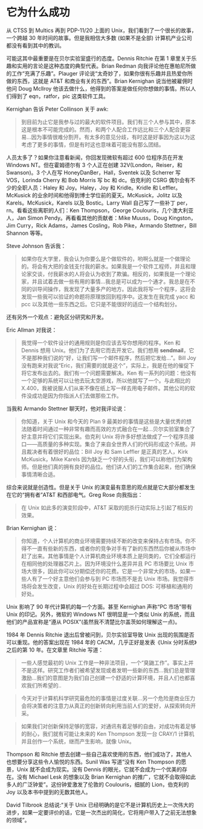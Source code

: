# 它为什么成功

从 CTSS 到 Multics 再到 PDP-11/20 上面的 Unix，我们看到了一个很长的故事，一个跨越 30 年时间的故事。但是我相信大多数 (如果不是全部) 计算机产业公司都没有看到其中的教训。

可能这其中最重要是在贝尔实验室盛行的态度。Dennis Ritchie 在第 1 章里关于乐趣和实用的言论是这种态度的典型代表。Brian Redman 向我评论他在惠帕尼所做的工作“充满了乐趣”。Plauger 评论说“太奇妙了，如果你很有乐趣并且热爱你所做的东西，这就是 AT&T 和商业有关的东西”。Brian Kernighan 说当他被雇佣时他问 Doug Mcllroy 他该去做什么，他得到的答案是做任何你想做的事情。所以人们得到了 eqn，ratfor，pic 这类软件工具。

Kernighan 告诉 Peter Collinson 关于 awk:

> 到目前为止它是我参与过的最大的软件项目。我们有三个人参与其中，原本这是根本不可能完成的。然而，和两个人配合工作远比和三个人配合更容易...因为事情很难分割开。有太多的意见分歧，有时这是好事因为这以为这考虑了更多的事情，但是有时这也意味着可能没有那么团结。

人员太多了？如果你注意看新闻，你回发现微软有超过 600 位程序员在开发 Windows NT。但在霍姆德尔有 3 个人正在创建 32V(London，Reiser，和 Swanson)。3 个人在写 HoneyDanBer，Hall，Sventek 以及 Scherrer 写 VOS，Lorinda Cherry 和 Bob Morris 写 bc 和 dc。伯克利的 CSRG 偶尔会有不少的全职人员：Haley 和 Joy。Haley，Joy 和 Kridle。Kridle 和 Leffler。McKusick 的业余时间和他得到博士学位前的夏天。McKusick，Jolitz 以及 Karels。McKusick，Karels 以及 Bostic。Larry Wall 自己写了一些补丁 per，rn。看看这些离职的人们：Ken Thompson，George Coulouris，几个澳大利亚人，Jan Simon Pendy。再看看其他的贡献者：Mike Muuss，Doug Kingston，Jim Curry，Rick Adams，James Cosling，Rob Pike，Armando Stettner，Bill Shannon 等等。

Steve Johnson 告诉我：

> 如果你在大学里，我会认为你要么是个做软件的，哟啊么就是一个做理论的。将会有大把的金钱支付我的薪水。如果我是一个软件工程师，并且和理论家交谈，付我薪水的人将会认为收到了欺骗。相反的，如果我是一个理论家，并且试着去做一些有用的事情...我总是可以成为一个通才。我总是在不同的训导间操作，我发现了大量多产的地方。因此我将写一个程序，这将会发现一些我可以验证的命题将原理放回到程序中。这发生在我完成 yacc 和 pcc 以及其他一些东西之后。它只是不能很好的适应一个结构划分。

还有另外一个观点：避免区分研究和开发。

Eric Allman 对我说：

> 我觉得一个软件设计的通用规则是你应该去写你想用的程序。Ken 和 Dennis 想用 Unix。他们为了去用它而去开发它。我们想用 **sendmail**，它不是那种我们说的“好，让我们写一个邮件程序，然后把它发给...”。Bill Joy 没有跑来对我说“Eric，我们需要的就是这个”，实际上，我是在他的催促下将它发布出去的。我们有一个问题需要解决。Ken 有一系列的问题：他没有一个足够的系统可以让他去玩太空游戏，所以他就写了一个。与此相比的 X.400，我被说服人们从来不像在纸上写一样去用电子邮件。其他公司的软件没成功是因为你指派人们去做那些工作。

当我和 Armando Stettner 聊天时，他对我评论说：

> 你知道，关于 Unix 和今天的 Plan 9 最美妙的事情是这些是大量优秀的想法随着时间通过一种非常有趣而高效的方式融合在一起...贝尔实验室集合了好主意并将它们实现出来。伯克利 Unix 将许多好想法做成了一个程序员接口——高质量的多种实现。集合了来自全世界人们的代码形成这个系统。并且裁决者有着很好的品位：Bill Joy 和 Sam Leffler 是正真的艺人，Kirk McKusick，Mike Karels 因为缺乏一个好的头衔，我们可以称他们为架构师。但是他们真的拥有良好的品位。他们讲人们的工作集合起来，他们确保事情清晰合适。

综合来说就是创造性。但是关于 Unix 的演变最有意思的观点就是它大部分都发生在它的“拥有者”AT&T 和西部电气。Greg Rose 向我指出：

> 在 Unix 如此多的演变阶段中，AT&T 采取的扼杀行动实际上引起了相反的效果。

Brian Kernighan 说：

> 你知道，个人计算机的商业环境需要持续不断的改变来保持占有市场。你不得不一直有些新的东西，或者你的竞争对手有了新的东西然后你被从市场中赶了出来。其他事情是个人计算机商业环境本质上是同类的，它们全都运行在相同他的处理器芯片上。因为环境没什么差异并且 PC 市场要比 Unix 市场大很多，因此你可以分期偿还你的花费。它是一个非常大的市场，如果一些人有了一个好主意他们会参与到 PC 市场而不是去 Unix 市场。我觉得市场将会发生改变，Unix 的好处在长期过程中会超过 DOS: 可移植和通用的好处。

Unix 影响了 90 年代计算机的每一个方面。甚至 Kernighan 声称“PC 市场”带有 Unix 的印记。另外，微软的 Windows NT 很明显是一个类似 Unix 的系统，而且他们的产品宣称是“遵从 POSIX”(虽然我不清楚比尔盖茨如何理解这一点)。

1984 年 Dennis Ritchie 退出后曾被问到，贝尔实验室导致 Unix 出现的氛围是否可以重现。他的答案出现在 1984 年的 CACM，几乎正好是发表《Unix 分时系统》之后的第 10 年。在文章里 Ritchie 写道：

> 一些人感觉最初的 Unix 工作是一种非法项目，一个“臭鼬工作”。事实上并不是这样。研究工作者们被希望发现或者发明一些新的东西...我们总是管理激励...我们的意图是为我们自己创建一个舒适的计算环境，并且人们也都喜欢我们所希望的..

> 今天对于计算机科学研究最危险的事情是过度关联...另一个危险是商业压力会将决策者的注意力从真正的创新转向利用当前人们的爱好，从探索转向开采。

> 如果我们对创新保持足够的宽容，对通讯有着足够的自由，对成功有着足够的耐心，我们就有可能让未来的 Ken Thompson 发现一台 CRAY/1 计算机并且创作一个系统，继而产生影响，就像 Unix。

Thompson 和 Ritchie 想去创建一些自己喜欢使用的东西，他们成功了，其他人也想要分享这些令人愉悦的东西。Sunil Was 写道“没有 Ken Thompson 的愿景，Unix 就不会成为现实。没有 Dennis 的眼光，它就不会成为一个优美的存在。没有 Michael Lesk 的想象以及 Brian Kernighan 的推广，它就不会取得如此多人的广泛钟爱”。这份钟爱激发了伦敦的 Coulouris，细腻的 Lion，伯克利的 Joy 以及本书中提到的无数其他人。

David Tilbrook 总结说:“关于 Unix 已经明确的是它不是计算机历史上一次伟大的进步，如果一定要评价的话，它是一次杰出的简化，它将用户带入了之前无法想象的领域”。
